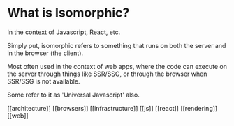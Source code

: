 # What is Isomorphic?

In the context of Javascript, React, etc.

Simply put, isomorphic refers to something that runs on both the server and in the browser (the client).

Most often used in the context of web apps, where the code can execute on the server through things like SSR/SSG, or through the browser when SSR/SSG is not available.

Some refer to it as 'Universal Javascript' also.

[[architecture]]
[[browsers]]
[[infrastructure]]
[[js]]
[[react]]
[[rendering]]
[[web]]